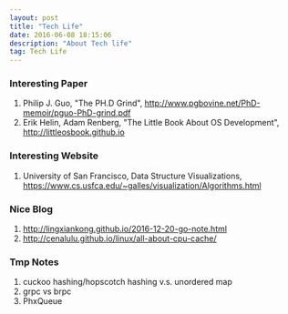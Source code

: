 ```yaml
---
layout: post
title: "Tech Life"
date: 2016-06-08 18:15:06 
description: "About Tech life"
tag: Tech Life
---
```


### Interesting Paper
1. Philip J. Guo, "The PH.D Grind", http://www.pgbovine.net/PhD-memoir/pguo-PhD-grind.pdf
2. Erik Helin, Adam Renberg, "The Little Book About OS Development", http://littleosbook.github.io

### Interesting Website
1. University of San Francisco, Data Structure Visualizations, https://www.cs.usfca.edu/~galles/visualization/Algorithms.html

### Nice Blog
1. http://lingxiankong.github.io/2016-12-20-go-note.html
2. http://cenalulu.github.io/linux/all-about-cpu-cache/

### Tmp Notes
1. cuckoo hashing/hopscotch hashing v.s. unordered map
2. grpc vs brpc
3. PhxQueue
